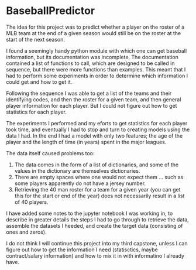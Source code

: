 # BaseballPredictor

The idea for this project was to predict whether a player on the roster of a MLB team
at the end of a given season would still be on the roster at the start of the next season.

I found a seemingly handy python module with which one can get baseball information, but its documentation was incomplete.  The documentation contained a list of functions to call, which are designed to be called in sequence, but there were more functions than examples. This meant that I had to perform some experiments in order to determine which information I could get and how to get it.  

Following the sequence I was able to get a list of the teams and their identifying codes, and then the roster for a given team, and then general player information for each player.  But I could not figure out how to get statistics for each player.  

The experiments I performed and my eforts to get statistics for each player took time, and eventually I had to stop and turn to creating models using the data I had. In the end I had a model with only two features; the age of the player and the length of time (in years) spent in the major leagues. 

The data itself caused problems too:
1) The data comes in the form of a list of dictionaries, and some of the values in the dictionary are themselves dictionaries.  
2) There are empty spaces where one would not expect them ... such as some players apparently do not have a jersey number.
3) Retrieving the 40 man roster for a team for a given year (you can get this for the start or end of the year) does not necessarily result in a list of 40 players. 

I have added some notes to the jupyter notebook I was working in, to describe in greater details the steps I had to go through to retrieve the data, assemble the datasets I heeded, and create the target data (consisting of ones and zeros). 

I do not think I will continue this project into my third capstone, unless I can figure out how to get the information I need (statisctics, maybe contract/salary information) and how to mix it in with informatino I already have.



